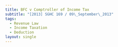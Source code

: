 ```yaml
---
title: BFC v Comptroller of Income Tax
subtitle: "[2013] SGHC 169 / 09\_September\_2013"
tags:
  - Revenue Law
  - Income Taxation
  - Deduction
layout: single
---
```


